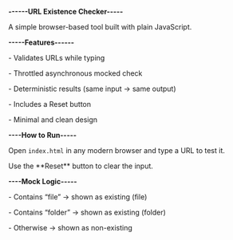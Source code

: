 **------URL Existence Checker-----**



A simple browser-based tool built with plain JavaScript.



**-----Features------**



\- Validates URLs while typing

\- Throttled asynchronous mocked check

\- Deterministic results (same input → same output)

\- Includes a Reset button

\- Minimal and clean design



**----How to Run-----**



Open `index.html` in any modern browser and type a URL to test it.  

Use the \*\*Reset\*\* button to clear the input.



**----Mock Logic-----**



\- Contains “file” → shown as existing (file)  

\- Contains “folder” → shown as existing (folder)  

\- Otherwise → shown as non-existing



